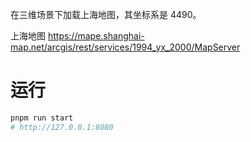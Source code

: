 在三维场景下加载上海地图，其坐标系是 4490。

上海地图
https://mape.shanghai-map.net/arcgis/rest/services/1994_yx_2000/MapServer

# 运行

```sh
pnpm run start
# http://127.0.0.1:8080
```
